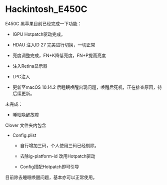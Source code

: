 # Hackintosh_E450C 

E450C 黑苹果目前已经完成一下功能：

* IGPU Hotpatch驱动完成。

* HDAU 注入ID 27 完美进行切换，一切正常

* 亮度调整完成，FN+K降低亮度，FN+P提高亮度

* 注入Retina显示器

* LPC注入

* 更新至macOS 10.14.2 后睡眠唤醒出现问题，唤醒后死机，正在排查原因，待后续更新。

未完成：

* 睡眠唤醒故障

Clover 文件夹内包含


* Config.plist
    * 自行增加三码，个人使用三码已经剔除。

    * 去除ig-platform-id 改用Hotpatch驱动

    * Config搭配Hotpatch即可引导

目前除去睡眠唤醒问题，基本亦可以正常使用。